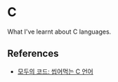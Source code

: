 # C
What I've learnt about C languages.

## References
- [모두의 코드: 씹어먹는 C 언어](https://modoocode.com/231)
